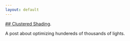 ```yaml
---
layout: default
---
```


[## Clustered Shading](./clustered-shading.html).

A post about optimizing hundereds of thousands of lights.
